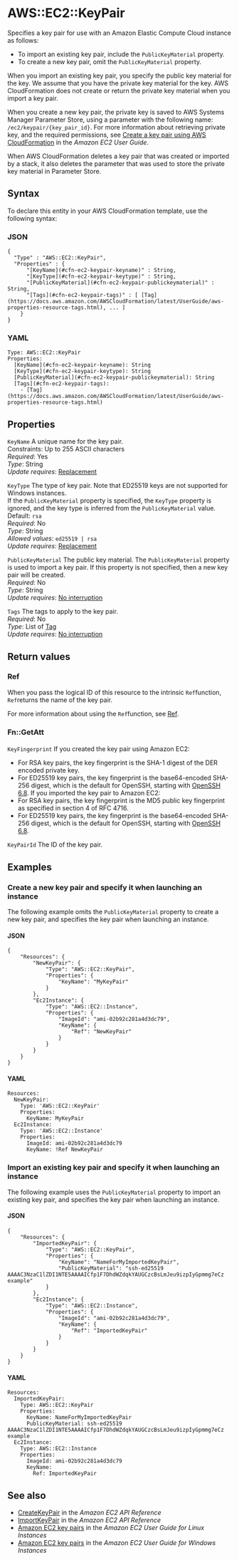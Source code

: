 # AWS::EC2::KeyPair<a name="aws-resource-ec2-keypair"></a>

Specifies a key pair for use with an Amazon Elastic Compute Cloud instance as follows:
+ To import an existing key pair, include the `PublicKeyMaterial` property\.
+ To create a new key pair, omit the `PublicKeyMaterial` property\.

When you import an existing key pair, you specify the public key material for the key\. We assume that you have the private key material for the key\. AWS CloudFormation does not create or return the private key material when you import a key pair\.

When you create a new key pair, the private key is saved to AWS Systems Manager Parameter Store, using a parameter with the following name: `/ec2/keypair/{key_pair_id}`\. For more information about retrieving private key, and the required permissions, see [Create a key pair using AWS CloudFormation](https://docs.aws.amazon.com/AWSEC2/latest/UserGuide/create-key-pairs.html#create-key-pair-cloudformation) in the *Amazon EC2 User Guide*\.

When AWS CloudFormation deletes a key pair that was created or imported by a stack, it also deletes the parameter that was used to store the private key material in Parameter Store\.

## Syntax<a name="aws-resource-ec2-keypair-syntax"></a>

To declare this entity in your AWS CloudFormation template, use the following syntax:

### JSON<a name="aws-resource-ec2-keypair-syntax.json"></a>

```
{
  "Type" : "AWS::EC2::KeyPair",
  "Properties" : {
      "[KeyName](#cfn-ec2-keypair-keyname)" : String,
      "[KeyType](#cfn-ec2-keypair-keytype)" : String,
      "[PublicKeyMaterial](#cfn-ec2-keypair-publickeymaterial)" : String,
      "[Tags](#cfn-ec2-keypair-tags)" : [ [Tag](https://docs.aws.amazon.com/AWSCloudFormation/latest/UserGuide/aws-properties-resource-tags.html), ... ]
    }
}
```

### YAML<a name="aws-resource-ec2-keypair-syntax.yaml"></a>

```
Type: AWS::EC2::KeyPair
Properties: 
  [KeyName](#cfn-ec2-keypair-keyname): String
  [KeyType](#cfn-ec2-keypair-keytype): String
  [PublicKeyMaterial](#cfn-ec2-keypair-publickeymaterial): String
  [Tags](#cfn-ec2-keypair-tags): 
    - [Tag](https://docs.aws.amazon.com/AWSCloudFormation/latest/UserGuide/aws-properties-resource-tags.html)
```

## Properties<a name="aws-resource-ec2-keypair-properties"></a>

`KeyName`  <a name="cfn-ec2-keypair-keyname"></a>
A unique name for the key pair\.  
Constraints: Up to 255 ASCII characters  
*Required*: Yes  
*Type*: String  
*Update requires*: [Replacement](https://docs.aws.amazon.com/AWSCloudFormation/latest/UserGuide/using-cfn-updating-stacks-update-behaviors.html#update-replacement)

`KeyType`  <a name="cfn-ec2-keypair-keytype"></a>
The type of key pair\. Note that ED25519 keys are not supported for Windows instances\.  
If the `PublicKeyMaterial` property is specified, the `KeyType` property is ignored, and the key type is inferred from the `PublicKeyMaterial` value\.  
Default: `rsa`   
*Required*: No  
*Type*: String  
*Allowed values*: `ed25519 | rsa`  
*Update requires*: [Replacement](https://docs.aws.amazon.com/AWSCloudFormation/latest/UserGuide/using-cfn-updating-stacks-update-behaviors.html#update-replacement)

`PublicKeyMaterial`  <a name="cfn-ec2-keypair-publickeymaterial"></a>
The public key material\. The `PublicKeyMaterial` property is used to import a key pair\. If this property is not specified, then a new key pair will be created\.  
*Required*: No  
*Type*: String  
*Update requires*: [No interruption](https://docs.aws.amazon.com/AWSCloudFormation/latest/UserGuide/using-cfn-updating-stacks-update-behaviors.html#update-no-interrupt)

`Tags`  <a name="cfn-ec2-keypair-tags"></a>
The tags to apply to the key pair\.  
*Required*: No  
*Type*: List of [Tag](https://docs.aws.amazon.com/AWSCloudFormation/latest/UserGuide/aws-properties-resource-tags.html)  
*Update requires*: [No interruption](https://docs.aws.amazon.com/AWSCloudFormation/latest/UserGuide/using-cfn-updating-stacks-update-behaviors.html#update-no-interrupt)

## Return values<a name="aws-resource-ec2-keypair-return-values"></a>

### Ref<a name="aws-resource-ec2-keypair-return-values-ref"></a>

When you pass the logical ID of this resource to the intrinsic `Ref`function, `Ref`returns the name of the key pair\.

For more information about using the `Ref`function, see [Ref](https://docs.aws.amazon.com/AWSCloudFormation/latest/UserGuide/intrinsic-function-reference-ref.html)\.

### Fn::GetAtt<a name="aws-resource-ec2-keypair-return-values-fn--getatt"></a>

#### <a name="aws-resource-ec2-keypair-return-values-fn--getatt-fn--getatt"></a>

`KeyFingerprint`  <a name="KeyFingerprint-fn::getatt"></a>
If you created the key pair using Amazon EC2:  
+ For RSA key pairs, the key fingerprint is the SHA\-1 digest of the DER encoded private key\.
+ For ED25519 key pairs, the key fingerprint is the base64\-encoded SHA\-256 digest, which is the default for OpenSSH, starting with [OpenSSH 6\.8](http://www.openssh.com/txt/release-6.8)\.
If you imported the key pair to Amazon EC2:  
+ For RSA key pairs, the key fingerprint is the MD5 public key fingerprint as specified in section 4 of RFC 4716\.
+ For ED25519 key pairs, the key fingerprint is the base64\-encoded SHA\-256 digest, which is the default for OpenSSH, starting with [OpenSSH 6\.8](http://www.openssh.com/txt/release-6.8)\.

`KeyPairId`  <a name="KeyPairId-fn::getatt"></a>
The ID of the key pair\.

## Examples<a name="aws-resource-ec2-keypair--examples"></a>

### Create a new key pair and specify it when launching an instance<a name="aws-resource-ec2-keypair--examples--Create_a_new_key_pair_and_specify_it_when_launching_an_instance"></a>

The following example omits the `PublicKeyMaterial` property to create a new key pair, and specifies the key pair when launching an instance\.

#### JSON<a name="aws-resource-ec2-keypair--examples--Create_a_new_key_pair_and_specify_it_when_launching_an_instance--json"></a>

```
{
    "Resources": {
        "NewKeyPair": {
            "Type": "AWS::EC2::KeyPair",
            "Properties": {
                "KeyName": "MyKeyPair"
            }
        },
        "Ec2Instance": {
            "Type": "AWS::EC2::Instance",
            "Properties": {
                "ImageId": "ami-02b92c281a4d3dc79",
                "KeyName": {
                    "Ref": "NewKeyPair"
                }
            }
        }
    }
}
```

#### YAML<a name="aws-resource-ec2-keypair--examples--Create_a_new_key_pair_and_specify_it_when_launching_an_instance--yaml"></a>

```
Resources:
  NewKeyPair:
    Type: 'AWS::EC2::KeyPair'
    Properties:
      KeyName: MyKeyPair
  Ec2Instance:
    Type: 'AWS::EC2::Instance'
    Properties:
      ImageId: ami-02b92c281a4d3dc79
      KeyName: !Ref NewKeyPair
```

### Import an existing key pair and specify it when launching an instance<a name="aws-resource-ec2-keypair--examples--Import_an_existing_key_pair_and_specify_it_when_launching_an_instance"></a>

The following example uses the `PublicKeyMaterial` property to import an existing key pair, and specifies the key pair when launching an instance\.

#### JSON<a name="aws-resource-ec2-keypair--examples--Import_an_existing_key_pair_and_specify_it_when_launching_an_instance--json"></a>

```
{
    "Resources": {
        "ImportedKeyPair": {
            "Type": "AWS::EC2::KeyPair",
            "Properties": {
                "KeyName": "NameForMyImportedKeyPair",
                "PublicKeyMaterial": "ssh-ed25519 AAAAC3NzaC1lZDI1NTE5AAAAICfp1F7DhdWZdqkYAUGCzcBsLmJeu9izpIyGpmmg7eCz example"
            }
        },
        "Ec2Instance": {
            "Type": "AWS::EC2::Instance",
            "Properties": {
                "ImageId": "ami-02b92c281a4d3dc79",
                "KeyName": {
                    "Ref": "ImportedKeyPair"
                }
            }
        }
    }
}
```

#### YAML<a name="aws-resource-ec2-keypair--examples--Import_an_existing_key_pair_and_specify_it_when_launching_an_instance--yaml"></a>

```
Resources:
  ImportedKeyPair:
    Type: AWS::EC2::KeyPair
    Properties:
      KeyName: NameForMyImportedKeyPair
      PublicKeyMaterial: ssh-ed25519 AAAAC3NzaC1lZDI1NTE5AAAAICfp1F7DhdWZdqkYAUGCzcBsLmJeu9izpIyGpmmg7eCz example
  Ec2Instance: 
    Type: AWS::EC2::Instance
    Properties: 
      ImageId: ami-02b92c281a4d3dc79
      KeyName: 
        Ref: ImportedKeyPair
```

## See also<a name="aws-resource-ec2-keypair--seealso"></a>
+  [CreateKeyPair](https://docs.aws.amazon.com/AWSEC2/latest/APIReference/API_CreateKeyPair.html) in the *Amazon EC2 API Reference* 
+  [ImportKeyPair](https://docs.aws.amazon.com/AWSEC2/latest/APIReference/API_ImportKeyPair.html) in the *Amazon EC2 API Reference* 
+  [Amazon EC2 key pairs](https://docs.aws.amazon.com/AWSEC2/latest/UserGuide/ec2-key-pairs.html) in the *Amazon EC2 User Guide for Linux Instances* 
+  [Amazon EC2 key pairs](https://docs.aws.amazon.com/AWSEC2/latest/WindowsGuide/ec2-key-pairs.html) in the *Amazon EC2 User Guide for Windows Instances* 